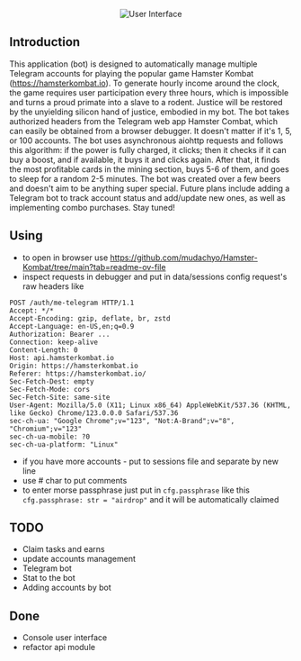 
<p align="center">
  <img src="https://github.com/9ft6/hamster_farm/raw/media/pics/cui.png" alt="User Interface">
</p>

## Introduction
This application (bot) is designed to automatically manage multiple Telegram accounts for playing the popular game Hamster Kombat (https://hamsterkombat.io). To generate hourly income around the clock, the game requires user participation every three hours, which is impossible and turns a proud primate into a slave to a rodent. Justice will be restored by the unyielding silicon hand of justice, embodied in my bot.
The bot takes authorized headers from the Telegram web app Hamster Combat, which can easily be obtained from a browser debugger. It doesn't matter if it's 1, 5, or 100 accounts. The bot uses asynchronous aiohttp requests and follows this algorithm: if the power is fully charged, it clicks; then it checks if it can buy a boost, and if available, it buys it and clicks again. After that, it finds the most profitable cards in the mining section, buys 5-6 of them, and goes to sleep for a random 2-5 minutes. The bot was created over a few beers and doesn't aim to be anything super special. Future plans include adding a Telegram bot to track account status and add/update new ones, as well as implementing combo purchases. Stay tuned!

## Using
- to open in browser use
https://github.com/mudachyo/Hamster-Kombat/tree/main?tab=readme-ov-file
- inspect requests in debugger and put in data/sessions config request's raw headers like 
```
POST /auth/me-telegram HTTP/1.1
Accept: */*
Accept-Encoding: gzip, deflate, br, zstd
Accept-Language: en-US,en;q=0.9
Authorization: Bearer ...
Connection: keep-alive
Content-Length: 0
Host: api.hamsterkombat.io
Origin: https://hamsterkombat.io
Referer: https://hamsterkombat.io/
Sec-Fetch-Dest: empty
Sec-Fetch-Mode: cors
Sec-Fetch-Site: same-site
User-Agent: Mozilla/5.0 (X11; Linux x86_64) AppleWebKit/537.36 (KHTML, like Gecko) Chrome/123.0.0.0 Safari/537.36
sec-ch-ua: "Google Chrome";v="123", "Not:A-Brand";v="8", "Chromium";v="123"
sec-ch-ua-mobile: ?0
sec-ch-ua-platform: "Linux"
```
- if you have more accounts - put to sessions file and separate by new line
- use # char to put comments
- to enter morse passphrase just put in ```cfg.passphrase``` like this ```cfg.passphrase: str = "airdrop"``` and it will be automatically claimed

## TODO
- Claim tasks and earns
- update accounts management
- Telegram bot
- Stat to the bot
- Adding accounts by bot

## Done
- Console user interface
- refactor api module 

